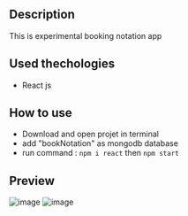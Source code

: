 ## Description
This is experimental booking notation app
## Used thechologies
- React js
## How to use
- Download and open projet in terminal
- add "bookNotation" as mongodb database  
- run command : `npm i react` then `npm start`
## Preview
 ![image](https://github.com/user-attachments/assets/bbc88774-b591-40b3-bce6-1a13cb9881d1)
![image](https://github.com/user-attachments/assets/d820b1ff-a877-44ab-a7bd-0f72cc1bb776)

